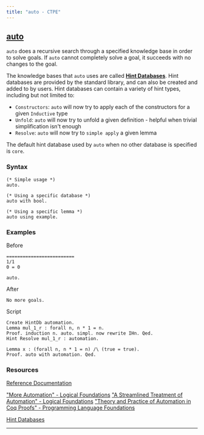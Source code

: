 ```yaml
---
title: "auto - CTPE"
---
```


## [auto](/ctpe/Automation/auto.html)

`auto` does a recursive search through a specified knowledge base in order to solve goals.
If `auto` cannot completely solve a goal, it succeeds with no changes to the goal.

The knowledge bases that `auto` uses are called [**Hint Databases**](https://coq.inria.fr/doc/master/refman/proofs/automatic-tactics/auto.html#hintdatabases).
Hint databases are provided by the standard library, and can also be created and added to by users.
Hint databases can contain a variety of hint types, including but not limited to:

- `Constructors`: `auto` will now try to apply each of the constructors for a given `Inductive` type
- `Unfold`: `auto` will now try to unfold a given definition - helpful when trivial simplification isn't enough
- `Resolve`: `auto` will now try to `simple apply` a given lemma 

The default hint database used by `auto` when no other database is specified is `core`.

### Syntax

```coq
(* Simple usage *)
auto.

(* Using a specific database *)
auto with bool.

(* Using a specific lemma *)
auto using example.
```

### Examples

Before
```coq
=========================
1/1
0 = 0
```

```coq
auto.
```

After
```coq
No more goals.
```

Script
```coq
Create HintDb automation.
Lemma mul_1_r : forall n, n * 1 = n. 
Proof. induction n. auto. simpl. now rewrite IHn. Qed.
Hint Resolve mul_1_r : automation.

Lemma x : (forall n, n * 1 = n) /\ (true = true). 
Proof. auto with automation. Qed.
```

### Resources

[Reference Documentation](https://coq.inria.fr/doc/master/refman/proofs/automatic-tactics/auto.html#coq:tacn.auto)

["More Automation" - Logical Foundations](https://softwarefoundations.cis.upenn.edu/lf-current/Auto.html)
["A Streamlined Treatment of Automation" - Logical Foundations](https://softwarefoundations.cis.upenn.edu/lf-current/AltAuto.html)
["Theory and Practice of Automation in Coq Proofs" - Programming Language Foundations](https://softwarefoundations.cis.upenn.edu/plf-current/UseAuto.html)

[Hint Databases](https://coq.inria.fr/doc/master/refman/proofs/automatic-tactics/auto.html#hintdatabases)

<hr>

